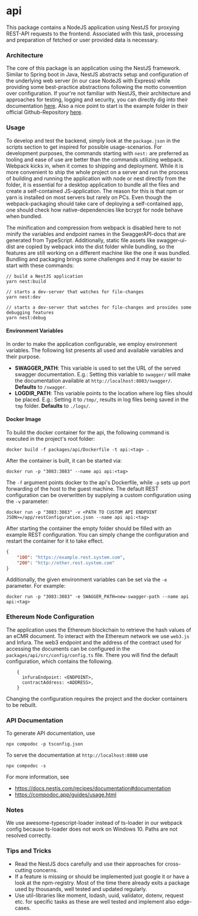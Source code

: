 # api

This package contains a NodeJS application using NestJS for proxying REST-API requests to the frontend. Associated with this task, processing and preparation of fetched or user provided data is necessary.

### Architecture
The core of this package is an application using the NestJS framework. Similar to Spring boot in Java, NestJS abstracts setup and configuration of the underlying web server (in our case NodeJS with Express) while providing some best-practice abstractions following the motto convention over configuration.
If your're not familiar with NestJS, their architecture and approaches for testing, logging and security, you can directly dig into their documentation [here](https://docs.nestjs.com). Also a nice point to start is the example folder in their official Github-Repository [here](https://github.com/nestjs/nest/tree/master/sample).

### Usage
To develop and test the backend, simply look at the `package.json` in the scripts section to get
inspired for possible usage-scenarios. For development purposes, the commands starting with `nest:`
are preferred as tooling and ease of use are better than the commands utilizing webpack. Webpack
kicks in, when it comes to shipping and deployment. While it is more convenient to ship the whole
project on a server and run the process of building and running the application with node or nest
directly from the folder, it is essential for a desktop application to bundle all the files and
create a self-contained JS-application. The reason for this is that npm or yarn is installed on most
 servers but rarely on PCs. Even though the webpack-packaging should take care of deploying a
 self-contained app, one should check how native-dependencies like bcrypt for node behave when
 bundled.

The minification and compression from webpack is disabled here to not minify the variables and
endpoint names in the SwaggerAPI-docs that are generated from TypeScript. Additionally, static file
 assets like swagger-ui-dist are copied by webpack into the dist folder while bundling, so the
 features are still working on a different machine like the one it was bundled. Bundling
 and packaging brings some challenges and it may be easier to start with these commands:

```shell script
// build a NestJS application 
yarn nest:build

// starts a dev-server that watches for file-changes
yarn nest:dev

// starts a dev-server that watches for file-changes and provides some debugging features
yarn nest:debug
```

#### Environment Variables
In order to make the application configurable, we employ environment variables. The following list
presents all used and available variables and their purpose.

- **SWAGGER_PATH**: This variable is used to set the URL of the served swagger documentation. E.g.: Setting this variable to 
`swagger/` will make the documentation available at `http://localhost:8083/swagger/`. **Defaults** to `/swagger`.
- **LOGDIR_PATH**: This variable points to the location where log files should be placed. E.g.:
Setting it to `/tmp/`, results in
log files being saved in the `tmp` folder. **Defaults** to `./logs/`.

#### Docker Image
To build the docker container for the api, the following command is executed in the project's root folder:
```shell script
docker build -f packages/api/Dockerfile -t api:<tag> .
```  
After the container is built, it can be started via:
```shell script
docker run -p "3083:3083" --name api api:<tag>
```
The `-f` argument points docker to the api's Dockerfile, while `-p` sets up port forwarding of the host to the guest machine. 
The default REST configuration can be overwritten by supplying a custom configuration using the `-v` parameter:
```shell script
docker run -p "3083:3083" -v <PATH TO CUSTOM API ENDPOINT JSON>=/app/restConfiguration.json --name api api:<tag>
```
After starting the container the empty <PATH TO REST CONFIGURATION> folder should be filled with an example REST configuration.
You can simply change the configuration and restart the container for it to take effect.
```json
{
    "100": "https://example.rest.system.com",
    "200": "http://other.rest.system.com"
}

```
Additionally, the given environment variables can be set via the `-e` parameter. For example:
```shell script
docker run -p "3083:3083" -e SWAGGER_PATH=new-swagger-path --name api api:<tag>
```

### Ethereum Node Configuration
The application uses the Ethereum blockchain to retrieve the hash values of an eCMR document. To
interact with the Ethereum network we use `web3.js` and Infura. The web3 endpoint and the address of
 the contract used for accessing the documents can be configured in the
 `packages/api/src/config/config.ts` file. There you will find the default configuration, which
 contains the following.
```
    {
      infuraEndpoint: <ENDPOINT>,
      contractAddress: <ADDRESS>,
    }
```
Changing the configuration requires the project and the docker containers to be rebuilt.

### API Documentation
To generate API documentation, use
```
npx compodoc -p tsconfig.json
```

To serve the documentation at `http://localhost:8080` use
```
npx compodoc -s
```

For more information, see
* https://docs.nestjs.com/recipes/documentation#documentation
* https://compodoc.app/guides/usage.html

### Notes
We use awesome-typescript-loader instead of ts-loader in our webpack config because ts-loader does not work on Windows 10. Paths are not resolved correctly.

### Tips and Tricks
* Read the NestJS docs carefully and use their approaches for cross-cutting concerns.
* If a feature is missing or should be implemented just google it or have a look at the npm-registry. Most of the time there already exits a package used by thousands, well tested and updated regularly.
* Use util-libraries like moment, lodash, uuid, validator, dotenv, request etc. for specific tasks as these are well tested and implement also edge-cases.

